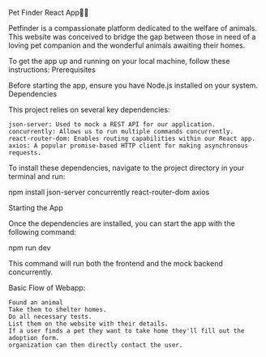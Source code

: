 Pet Finder React App🐶🐱

Petfinder is a compassionate platform dedicated to the welfare of animals. This website was conceived to bridge the gap between those in need of a loving pet companion and the wonderful animals awaiting their homes.

To get the app up and running on your local machine, follow these instructions:
Prerequisites

Before starting the app, ensure you have Node.js installed on your system.
Dependencies

This project relies on several key dependencies:

    json-server: Used to mock a REST API for our application.
    concurrently: Allows us to run multiple commands concurrently.
    react-router-dom: Enables routing capabilities within our React app.
    axios: A popular promise-based HTTP client for making asynchronous requests.

To install these dependencies, navigate to the project directory in your terminal and run:

npm install json-server concurrently react-router-dom axios

Starting the App

Once the dependencies are installed, you can start the app with the following command:

npm run dev

This command will run both the frontend and the mock backend concurrently.

Basic Flow of Webapp:

    Found an animal
    Take them to shelter homes.
    Do all necessary tests.
    List them on the website with their details.
    If a user finds a pet they want to take home they'll fill out the adoption form.
    organization can then directly contact the user.


